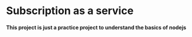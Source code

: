 # Subscription as a service
#### This project is just a practice project to understand the basics of nodejs